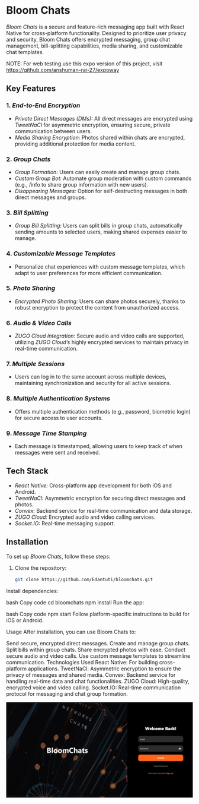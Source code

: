 # Bloom Chats 

*Bloom Chats* is a secure and feature-rich messaging app built with React Native for cross-platform functionality. Designed to prioritize user privacy and security, Bloom Chats offers encrypted messaging, group chat management, bill-splitting capabilities, media sharing, and customizable chat templates.

NOTE: For web testing use this expo version of this project, visit https://github.com/anshuman-rai-27/expoway

## Key Features

### 1. *End-to-End Encryption*
   - *Private Direct Messages (DMs):* All direct messages are encrypted using *TweetNaCl* for asymmetric encryption, ensuring secure, private communication between users.
   - *Media Sharing Encryption:* Photos shared within chats are encrypted, providing additional protection for media content.

### 2. *Group Chats*
   - *Group Formation:* Users can easily create and manage group chats.
   - *Custom Group Bot:* Automate group moderation with custom commands (e.g., /info to share group information with new users).
   - *Disappearing Messages:* Option for self-destructing messages in both direct messages and groups.

### 3. *Bill Splitting*
   - *Group Bill Splitting:* Users can split bills in group chats, automatically sending amounts to selected users, making shared expenses easier to manage.

### 4. *Customizable Message Templates*
   - Personalize chat experiences with custom message templates, which adapt to user preferences for more efficient communication.

### 5. *Photo Sharing*
   - *Encrypted Photo Sharing:* Users can share photos securely, thanks to robust encryption to protect the content from unauthorized access.

### 6. *Audio & Video Calls*
   - *ZUGO Cloud Integration:* Secure audio and video calls are supported, utilizing *ZUGO Cloud’s* highly encrypted services to maintain privacy in real-time communication.

### 7. *Multiple Sessions*
   - Users can log in to the same account across multiple devices, maintaining synchronization and security for all active sessions.

### 8. *Multiple Authentication Systems*
   - Offers multiple authentication methods (e.g., password, biometric login) for secure access to user accounts.

### 9. *Message Time Stamping*
   - Each message is timestamped, allowing users to keep track of when messages were sent and received.

## Tech Stack

- *React Native:* Cross-platform app development for both iOS and Android.
- *TweetNaCl:* Asymmetric encryption for securing direct messages and photos.
- *Convex:* Backend service for real-time communication and data storage.
- *ZUGO Cloud:* Encrypted audio and video calling services.
- *Socket.IO:* Real-time messaging support.

## Installation

To set up *Bloom Chats*, follow these steps:

1. Clone the repository:
   ```bash
   git clone https://github.com/Edantuti/bloomchats.git
   ```
Install dependencies:

bash
Copy code
cd bloomchats
npm install
Run the app:

bash
Copy code
npm start
Follow platform-specific instructions to build for iOS or Android.

Usage
After installation, you can use Bloom Chats to:

Send secure, encrypted direct messages.
Create and manage group chats.
Split bills within group chats.
Share encrypted photos with ease.
Conduct secure audio and video calls.
Use custom message templates to streamline communication.
Technologies Used
React Native: For building cross-platform applications.
TweetNaCl: Asymmetric encryption to ensure the privacy of messages and shared media.
Convex: Backend service for handling real-time data and chat functionalities.
ZUGO Cloud: High-quality, encrypted voice and video calling.
Socket.IO: Real-time communication protocol for messaging and chat group formation.

<img src="./WhatsApp Image 2024-10-19 at 21.02.29.jpeg"/>
